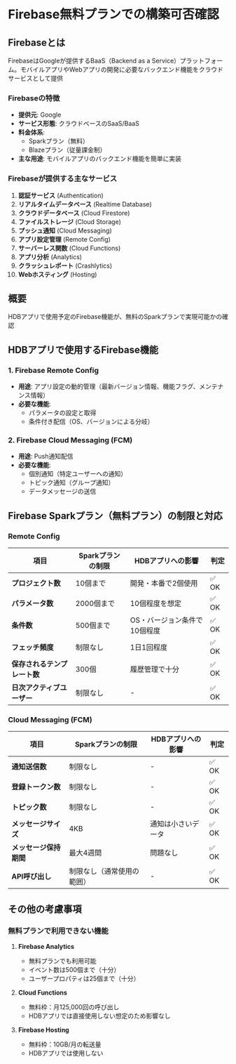 # Firebase無料プランでの構築可否確認

## Firebaseとは
FirebaseはGoogleが提供するBaaS（Backend as a Service）プラットフォーム。モバイルアプリやWebアプリの開発に必要なバックエンド機能をクラウドサービスとして提供

### Firebaseの特徴
- **提供元**: Google
- **サービス形態**: クラウドベースのSaaS/BaaS
- **料金体系**: 
  - Sparkプラン（無料）
  - Blazeプラン（従量課金制）
- **主な用途**: モバイルアプリのバックエンド機能を簡単に実装

### Firebaseが提供する主なサービス
1. **認証サービス** (Authentication)
2. **リアルタイムデータベース** (Realtime Database)
3. **クラウドデータベース** (Cloud Firestore)
4. **ファイルストレージ** (Cloud Storage)
5. **プッシュ通知** (Cloud Messaging)
6. **アプリ設定管理** (Remote Config)
7. **サーバーレス関数** (Cloud Functions)
8. **アプリ分析** (Analytics)
9. **クラッシュレポート** (Crashlytics)
10. **Webホスティング** (Hosting)

## 概要
HDBアプリで使用予定のFirebase機能が、無料のSparkプランで実現可能かの確認

## HDBアプリで使用するFirebase機能

### 1. Firebase Remote Config
- **用途**: アプリ設定の動的管理（最新バージョン情報、機能フラグ、メンテナンス情報）
- **必要な機能**:
  - パラメータの設定と取得
  - 条件付き配信（OS、バージョンによる分岐）

### 2. Firebase Cloud Messaging (FCM)
- **用途**: Push通知配信
- **必要な機能**:
  - 個別通知（特定ユーザーへの通知）
  - トピック通知（グループ通知）
  - データメッセージの送信

## Firebase Sparkプラン（無料プラン）の制限と対応

### Remote Config

| 項目 | Sparkプランの制限 | HDBアプリへの影響 | 判定 |
|------|------------------|------------------|------|
| **プロジェクト数** | 10個まで | 開発・本番で2個使用 | ✅ OK |
| **パラメータ数** | 2000個まで | 10個程度を想定 | ✅ OK |
| **条件数** | 500個まで | OS・バージョン条件で10個程度 | ✅ OK |
| **フェッチ頻度** | 制限なし | 1日1回程度 | ✅ OK |
| **保存されるテンプレート数** | 300個 | 履歴管理で十分 | ✅ OK |
| **日次アクティブユーザー** | 制限なし | - | ✅ OK |

### Cloud Messaging (FCM)

| 項目 | Sparkプランの制限 | HDBアプリへの影響 | 判定 |
|------|------------------|------------------|------|
| **通知送信数** | 制限なし | - | ✅ OK |
| **登録トークン数** | 制限なし | - | ✅ OK |
| **トピック数** | 制限なし | - | ✅ OK |
| **メッセージサイズ** | 4KB | 通知は小さいデータ | ✅ OK |
| **メッセージ保持期間** | 最大4週間 | 問題なし | ✅ OK |
| **API呼び出し** | 制限なし（通常使用の範囲） | - | ✅ OK |

## その他の考慮事項

### 無料プランで利用できない機能

1. **Firebase Analytics**
   - 無料プランでも利用可能
   - イベント数は500個まで（十分）
   - ユーザープロパティは25個まで（十分）

2. **Cloud Functions**
   - 無料枠：月125,000回の呼び出し
   - HDBアプリでは直接使用しない想定のため影響なし

3. **Firebase Hosting**
   - 無料枠：10GB/月の転送量
   - HDBアプリでは使用しない
